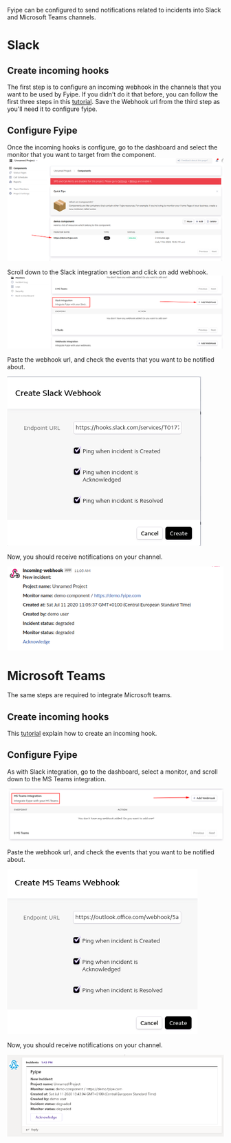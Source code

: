 Fyipe can be configured to send notifications related to incidents into Slack and Microsoft Teams channels.
# Slack
## Create incoming hooks
The first step is to configure an incoming webhook in the channels that you want to be used by Fyipe. If you didn't do it that before, you can follow the first three steps in this [tutorial](https://api.slack.com/messaging/webhooks#getting_started). Save the Webhook url from the third step as you'll need it to configure fyipe.
## Configure Fyipe
Once the incoming hooks is configure, go to the dashboard and select the monitor that you want to target from the component.
![](./screenshots/screenshot_slack.png)

Scroll down to the Slack integration section and click on add webhook.
![](./screenshots/screenshot_slack_1.png)

Paste the webhook url, and check the events that you want to be notified about. 

![](./screenshots/screenshot_slack_2.png)

Now, you should receive notifications on your channel.

![](./screenshots/screenshot_slack_3.png)

# Microsoft Teams
The same steps are required to integrate Microsoft teams. 
## Create incoming hooks

This [tutorial](https://docs.microsoft.com/en-us/microsoftteams/platform/webhooks-and-connectors/how-to/add-incoming-webhook#add-an-incoming-webhook-to-a-teams-channel) explain how to create an incoming hook.

## Configure Fyipe
As with Slack integration, go to the dashboard, select a monitor, and scroll down to the MS Teams integration.

![](./screenshots/screenshot_msteams.png)

Paste the webhook url, and check the events that you want to be notified about. 

![](./screenshots/screenshot_msteams_1.png)

Now, you should receive notifications on your channel.

![](./screenshots/screenshot_msteams_2.png)
